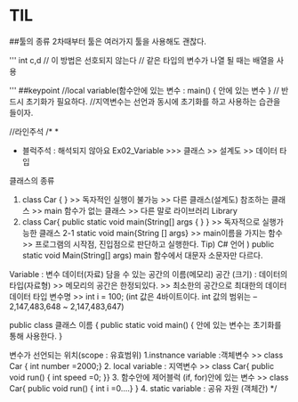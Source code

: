
# TIL

##툴의 종류
2차때부터 툴은 여러가지 툴을 사용해도 괜찮다. 

'''
int c,d // 이 방법은 선호되지 않는다 
// 같은 타입의 변수가 나열 될 때는 배열을 사용

'''
##keypoint 
		//local variable(함수안에 있는 변수 : main() {  안에 있는 변수 }
		// 반드시 초기화가 필요하다.
        //지역변수는 선언과 동시에 초기화를 하고 사용하는 습관을 들이자.

//라인주석
/*
 * 
 * 블럭주석 : 해석되지 않아요
 Ex02_Variable  >>> 클래스 >> 설계도 >> 데이터 타입
 
 클래스의 종류
 1. class Car {  }  >> 독자적인 실행이 불가능 >> 다른 클래스(설계도) 참조하는 클래스 >> main 함수가 없는 클래스  >> 
 다른 말로  라이브러리 Library
 2. class Car{ public static void main(String[] args { } } >> 독자적으로 실행가능한 클래스 
 2-1 static void main{String [] args} >> main이름을 가지는 함수 >> 프로그램의 시작점, 진입점으로 판단하고 실행한다.
 Tip)
 C# 언어 ) public static void Main(String[] args) main 함수에서 대문자 소문자만 다르다.
 
Variable : 변수
데이터(자료) 담을 수 있는 공간의 이름(메모리)
공간 (크기) : 데이터의 타입(자료형) >> 메모리의 공간은 한정되있다. >> 최소한의 공간으로  최대한의 데이터 
데이터 타입 변수명 >> int i = 100; (int 값은 4바이트이다. 	int 값의 범위는 –2,147,483,648 ~ 2,147,483,647)


public class 클래스 이름 {
	public static void main() {
	안에 있는 변수는 초기화를 통해 사용한다.
}

변수가 선언되는 위치(scope : 유효범위)
1.instnance variable :객체변수 >> class Car { int number =2000;}
2. local variable      : 지역변수 >> class Car{ public void run() { int speed =0;   }}
3. 함수안에 제어블럭 (if, for)안에 있는 변수 >> class Car{ public void run() { int i =0....} }
4. static variable    : 공유 자원 (객체간)
*/